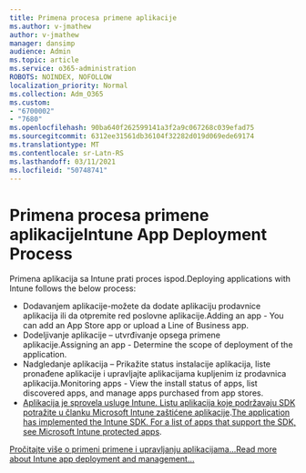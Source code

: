 ```yaml
---
title: Primena procesa primene aplikacije
ms.author: v-jmathew
author: v-jmathew
manager: dansimp
audience: Admin
ms.topic: article
ms.service: o365-administration
ROBOTS: NOINDEX, NOFOLLOW
localization_priority: Normal
ms.collection: Adm_O365
ms.custom:
- "6700002"
- "7680"
ms.openlocfilehash: 90ba640f262599141a3f2a9c067268c039efad75
ms.sourcegitcommit: 6312ee31561db36104f32282d019d069ede69174
ms.translationtype: MT
ms.contentlocale: sr-Latn-RS
ms.lasthandoff: 03/11/2021
ms.locfileid: "50748741"
---
```

# <a name="intune-app-deployment-process"></a><span data-ttu-id="3de63-102">Primena procesa primene aplikacije</span><span class="sxs-lookup"><span data-stu-id="3de63-102">Intune App Deployment Process</span></span>

<span data-ttu-id="3de63-103">Primena aplikacija sa Intune prati proces ispod.</span><span class="sxs-lookup"><span data-stu-id="3de63-103">Deploying applications with Intune follows the below process:</span></span>

- <span data-ttu-id="3de63-104">Dodavanjem aplikacije-možete da dodate aplikaciju prodavnice aplikacija ili da otpremite red poslovne aplikacije.</span><span class="sxs-lookup"><span data-stu-id="3de63-104">Adding an app - You can add an App Store app or upload a Line of Business app.</span></span>
- <span data-ttu-id="3de63-105">Dodeljivanje aplikacije – utvrđivanje opsega primene aplikacije.</span><span class="sxs-lookup"><span data-stu-id="3de63-105">Assigning an app - Determine the scope of deployment of the application.</span></span>
- <span data-ttu-id="3de63-106">Nadgledanje aplikacija – Prikažite status instalacije aplikacija, liste pronađene aplikacije i upravljajte aplikacijama kupljenim iz prodavnica aplikacija.</span><span class="sxs-lookup"><span data-stu-id="3de63-106">Monitoring apps - View the install status of apps, list discovered apps, and manage apps purchased from app stores.</span></span>
- <span data-ttu-id="3de63-107">[Aplikacija je sprovela usluge Intune. Listu aplikacija koje podržavaju SDK potražite u članku Microsoft Intune zaštićene aplikacije](https://docs.microsoft.com/mem/intune/apps/apps-supported-intune-apps).</span><span class="sxs-lookup"><span data-stu-id="3de63-107">[The application has implemented the Intune SDK. For a list of apps that support the SDK, see Microsoft Intune protected apps](https://docs.microsoft.com/mem/intune/apps/apps-supported-intune-apps).</span></span>

[<span data-ttu-id="3de63-108">Pročitajte više o primeni primene i upravljanju aplikacijama...</span><span class="sxs-lookup"><span data-stu-id="3de63-108">Read more about Intune app deployment and management...</span></span>](https://docs.microsoft.com/mem/intune/apps/app-management)
